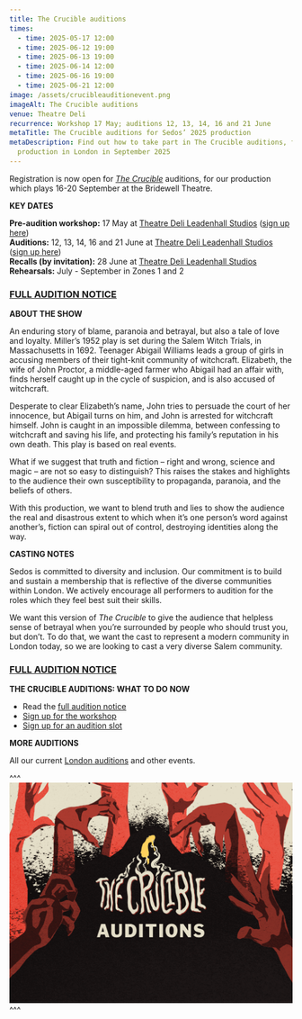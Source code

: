 ```yaml
---
title: The Crucible auditions
times:
  - time: 2025-05-17 12:00
  - time: 2025-06-12 19:00
  - time: 2025-06-13 19:00
  - time: 2025-06-14 12:00
  - time: 2025-06-16 19:00
  - time: 2025-06-21 12:00
image: /assets/crucibleauditionevent.png
imageAlt: The Crucible auditions
venue: Theatre Deli
recurrence: Workshop 17 May; auditions 12, 13, 14, 16 and 21 June
metaTitle: The Crucible auditions for Sedos’ 2025 production
metaDescription: Find out how to take part in The Crucible auditions, for a
  production in London in September 2025
---
```

Registration is now open for *[The Crucible](https://www.sedos.co.uk/shows/2025-the-crucible)* auditions, for our production which plays 16-20 September at the Bridewell Theatre.

**KEY DATES**

**Pre-audition workshop:** 17 May at [Theatre Deli Leadenhall Studios](https://www.sedos.co.uk/venues/theatre-deli) ([sign up here](https://membership.sedos.co.uk/signup/140))\
**Auditions:** 12, 13, 14, 16 and 21 June at [Theatre Deli Leadenhall Studios](https://www.sedos.co.uk/venues/theatre-deli) ([sign up here](https://membership.sedos.co.uk/signup/141))\
**Recalls (by invitation):** 28 June at [Theatre Deli Leadenhall Studios](https://www.sedos.co.uk/venues/theatre-deli)\
**Rehearsals:** July - September in Zones 1 and 2

### [FULL AUDITION NOTICE](https://drive.google.com/drive/folders/1qQbYkRCXY0rLcWfYvUUXwsP4GRagtKfW)

**ABOUT THE SHOW**

An enduring story of blame, paranoia and betrayal, but also a tale of love and loyalty. Miller’s 1952 play is set during the Salem Witch Trials, in Massachusetts in 1692. Teenager Abigail Williams leads a group of girls in accusing members of their tight-knit community of witchcraft. Elizabeth, the wife of John Proctor, a middle-aged farmer who Abigail had an affair with, finds herself caught up in the cycle of suspicion, and is also accused of witchcraft. 

Desperate to clear Elizabeth’s name, John tries to persuade the court of her innocence, but Abigail turns on him, and John is arrested for witchcraft himself. John is caught in an impossible dilemma, between confessing to witchcraft and saving his life, and protecting his family’s reputation in his own death. This play is based on real events.

What if we suggest that truth and fiction – right and wrong, science and magic – are not so easy to distinguish? This raises the stakes and highlights to the audience their own susceptibility to propaganda, paranoia, and the beliefs of others. 

With this production, we want to blend truth and lies to show the audience the real and disastrous extent to which when it’s one person’s word against another’s, fiction can spiral out of control, destroying identities along the way.

**CASTING NOTES**

Sedos is committed to diversity and inclusion. Our commitment is to build and sustain a membership that is reflective of the diverse communities within London. We actively encourage all performers to audition for the roles which they feel best suit their skills.

We want this version of *The Crucible* to give the audience that helpless sense of betrayal when you’re surrounded by people who should trust you, but don’t. To do that, we want the cast to represent a modern community in London today, so we are looking to cast a very diverse Salem community.

### [FULL AUDITION NOTICE](https://drive.google.com/drive/folders/1qQbYkRCXY0rLcWfYvUUXwsP4GRagtKfW)

**THE CRUCIBLE AUDITIONS: WHAT TO DO NOW**

* Read the [full audition notice](https://drive.google.com/drive/folders/1qQbYkRCXY0rLcWfYvUUXwsP4GRagtKfW)
* [Sign up for the workshop](https://membership.sedos.co.uk/signup/140)
* [Sign up for an audition slot](https://membership.sedos.co.uk/signup/141)

**MORE AUDITIONS**

All our current [London auditions](https://www.sedos.co.uk/get-involved) and other events.

^^^
![The Crucible auditions](/assets/crucibleauditionevent.png)
^^^